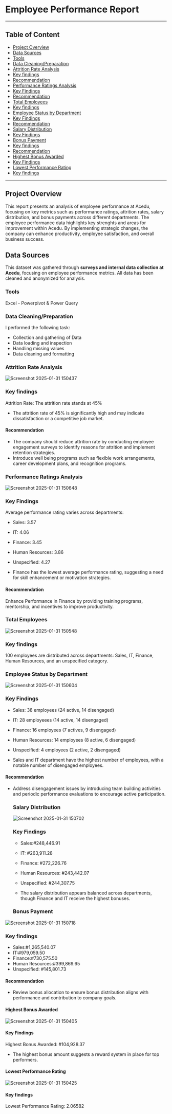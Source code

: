 # Employee Performance Report
---
## Table of Content
- [Project Overview](#project-overview)
- [Data Sources](#data-sources)
- [Tools](#tools)
- [Data Cleaning/Preparation](#data-cleaningpreparation)
- [Attrition Rate Analysis](#attrition-rate-analysis)
- [Key findings](#key-findings)
- [Recommendation](#recommendation)
- [Performance Ratings Analysis](#performance-ratings-analysis)
- [Key Findings](#key-findings)
- [Recommendation](#recommendation)
- [Total Employees](#total-employees)
- [Key findings](#key-findings)
- [Employee Status by Department](#employee-status-by-department)
- [Key Findings](#key-findings)
- [Recommendation](#recommendation)
- [Salary Distribution](#salary-distribution)
- [Key Findings](#key-findings)
- [Bonus Payment](#bonus-payment)
- [Key findings](#key-findings)
- [Recommendation](#recommendation)
- [Highest Bonus Awarded](#highest-bonus-awarded)
- [Key Findings](#key-findings)
- [Lowest Performance Rating](#lowest-performance-rating)
- [Key findings](#key-findings)

---

## Project Overview
This report presents an analysis of employee performance at Acedu, focusing on key metrics such as performance ratings, attrition rates, salary distribution, and bonus payments across different departments. 
The employee performance data highlights key strenghts and areas for improvement within Acedu. By implementing strategic changes, the company can enhance productivity, employee satisfaction, and overall business success.

## Data Sources  
This dataset was gathered through **surveys and internal data collection at Acedu**, focusing on employee performance metrics. All data has been cleaned and anonymized for analysis. 

### Tools
 Excel - Powerpivot & Power Query

 ### Data Cleaning/Preparation
 I performed the following task:
 - Collection and gathering of Data
 - Data loading and inspection
 - Handling missing values
 - Data cleaning and formatting

### Attrition Rate Analysis

![Screenshot 2025-01-31 150437](https://github.com/user-attachments/assets/072cd5ff-a6d4-4fd9-8b55-e797736fbf87)

### Key findings 
 Attrition Rate: The attrition rate stands at 45%
 - The attrition rate of 45% is significantly high and may indicate dissatisfaction or a competitive job market.
   
#### Recommendation 
- The company should reduce attrition rate by conducting employee engagement surveys to identify reasons for attrition and implement retention strategies.
- Introduce well being programs such as flexible work arrangements, career development plans, and recognition programs.
   

### Performance Ratings Analysis

![Screenshot 2025-01-31 150648](https://github.com/user-attachments/assets/c4137578-dd58-4906-ada4-be52e7b02164)

### Key Findings
 Average performance rating varies across departments:
 - Sales: 3.57
 - IT: 4.06
 - Finance: 3.45
 - Human Resources: 3.86
 - Unspecified: 4.27

- Finance has the lowest average performance rating, suggesting a need for skill enhancement or motivation strategies.

#### Recommendation
Enhance Performance in Finance by providing training programs, mentorship, and incentives to improve productivity.



   ### Total Employees

   ![Screenshot 2025-01-31 150548](https://github.com/user-attachments/assets/307a6263-0bbf-4d99-a62b-179792aced39)

### Key findings
 100 employees are distributed across departments: Sales, IT, Finance, Human Resources, and an unspecified category.




### Employee Status by Department

![Screenshot 2025-01-31 150604](https://github.com/user-attachments/assets/58e5d80b-ab66-4164-b87e-e8fb72bb8bf4)

### Key Findings
- Sales: 38 employees (24 active, 14 disengaged)
- IT: 28 employeees (14 active, 14 disengaged)
- Finance: 16 employees (7 actives, 9 disengaged)
- Human Resources: 14 employees (8 active, 6 disengaged)
- Unspecified: 4 employees (2 active, 2 disengaged)

- Sales and IT department have the highest number of employees, with a notable number of disengaged employees.

#### Recommendation

- Address disengagement issues by introducing team building activities and periodic performance evaluations to encourage active participation.

  
   ### Salary Distribution

  ![Screenshot 2025-01-31 150702](https://github.com/user-attachments/assets/602636f5-4867-4c46-99d9-acb5ac633fa3)


  ### Key Findings
  - Sales:#248,446.91
  - IT: #263,911.28
  - Finance: #272,226.76
  - Human Resources: #243,442.07
  - Unspecified: #244,307.75
 
  - The salary distribution appears balanced across departments, though Finance and IT receive the highest bonuses.
 

  ### Bonus Payment
  
![Screenshot 2025-01-31 150718](https://github.com/user-attachments/assets/11721cd3-18b2-46ed-8373-4ad433d24149)

### Key findings
- Sales:#1,265,540.07
- IT:#979,059.50
- Finance:#730,575.50
- Human Resources:#399,869.65
- Unspecified: #145,801.73

#### Recommendation 

- Review bonus allocation to ensure bonus distribution aligns with performance and contribution to company goals.


  
#### Highest Bonus Awarded

![Screenshot 2025-01-31 150405](https://github.com/user-attachments/assets/ddbfbc07-2c66-4ca2-a171-7a832c50c300)

#### Key Findings 
Highest Bonus Awarded: #104,928.37

- The highest bonus amount suggests a reward system in place for top performers.

#### Lowest Performance Rating 

![Screenshot 2025-01-31 150425](https://github.com/user-attachments/assets/e40f9309-d6e4-4a30-bc3b-6319dbaa67e5)

#### Key findings 
Lowest Performance Rating: 2.06582



